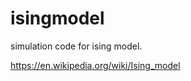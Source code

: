 isingmodel
==========

simulation code for ising model.  

https://en.wikipedia.org/wiki/Ising_model 
